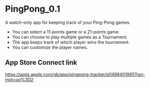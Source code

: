 # PingPong_0.1

A watch-only app for keeping track of your Ping-Pong games.
 - You can select a 11-points game or a 21-points game. 
 - You can choose to play multiple games as a Tournament.
 - The app keeps track of which player wins the tournament.
 - You can customize the player names.
 
 
 ## App Store Connect link
 https://apps.apple.com/gb/app/pingpong-tracker/id1498401995?ign-mpt=uo%3D2
